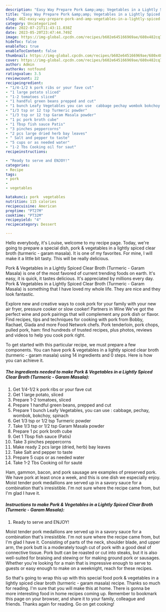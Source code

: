 ```yaml
---
description: "Easy Way Prepare Pork &amp;amp; Vegetables in a Lightly Spiced Clear Broth (Turmeric - Garam Masala) the Very Delicious}"
title: "Easy Way Prepare Pork &amp;amp; Vegetables in a Lightly Spiced Clear Broth (Turmeric - Garam Masala) the Very Delicious}"
slug: 462-easy-way-prepare-pork-and-amp-vegetables-in-a-lightly-spiced-clear-broth-turmeric-garam-masala-the-very-delicious
category: Uncategorized
date: 2022-07-21T11:43:11.038Z
date: 2023-05-20T23:47:44.749Z
image: https://img-global.cpcdn.com/recipes/b602e645166969ae/680x482cq70/pork-vegetables-in-a-lightly-spiced-clear-broth-turmeric-garam-masala-recipe-main-photo.jpg
hideToc: false
enableToc: true
enableTocContent: false
thumbnail: https://img-global.cpcdn.com/recipes/b602e645166969ae/680x482cq70/pork-vegetables-in-a-lightly-spiced-clear-broth-turmeric-garam-masala-recipe-main-photo.jpg
cover: https://img-global.cpcdn.com/recipes/b602e645166969ae/680x482cq70/pork-vegetables-in-a-lightly-spiced-clear-broth-turmeric-garam-masala-recipe-main-photo.jpg
author: Admin
authorAv: notfound
ratingvalue: 3.5
reviewcount: 22
recipeingredient:
- "1/4-1/2 k pork ribs or your fave cut"
- "1 large potato sliced"
- "1-2 tomatoes sliced"
- "1 handful green beans prepped and cut"
- "1 bunch Leafy Vegetables you can use  cabbage pechay wombok bokchoy spinach"
- "1/3 tsp or 12 tsp Turmeric powder"
- "1/3 tsp or 12 tsp Garam Masala powder"
- "1 pc pork broth cube"
- "1 Tbsp fish sauce Patis"
- "3 pinches peppercorns"
- "2 pcs large dried herb bay leaves"
- " Salt and pepper to taste"
- "5 cups or as needed water"
- "1-2 Tbs Cooking oil for saut"
recipeinstructions:

- "Ready to serve and ENJOY!"
categories:
- Recipe
tags:
- pork
- 
- vegetables

katakunci: pork  vegetables 
nutrition: 115 calories
recipecuisine: American
preptime: "PT27M"
cooktime: "PT32M"
recipeyield: "4"
recipecategory: Dessert

---
```



Hello everybody, it's Louise, welcome to my recipe page. Today, we're going to prepare a special dish, pork &amp; vegetables in a lightly spiced clear broth (turmeric - garam masala). It is one of my favorites. For mine, I will make it a little bit tasty. This will be really delicious.

Pork &amp; Vegetables in a Lightly Spiced Clear Broth (Turmeric - Garam Masala) is one of the most favored of current trending foods on earth. It's easy, it is quick, it tastes delicious. It's appreciated by millions every day. Pork &amp; Vegetables in a Lightly Spiced Clear Broth (Turmeric - Garam Masala) is something that I have loved my whole life. They are nice and they look fantastic.

Explore new and creative ways to cook pork for your family with your new air fryer, pressure cooker or slow cooker! Partners in Wine We&#39;ve got the perfect wine and pork pairings that will complement any pork dish or flavor. Find recipes, tips and techniques for cooking with pork from Bobby, Rachael, Giada and more Food Network chefs. Pork tenderloin, pork chops, pulled pork, ham: find hundreds of trusted recipes, plus photos, reviews and videos to help you cook pork right.


To get started with this particular recipe, we must prepare a few components. You can have pork &amp; vegetables in a lightly spiced clear broth (turmeric - garam masala) using 14 ingredients and 0 steps. Here is how you can achieve it.

<!--inarticleads1-->

##### The ingredients needed to make Pork &amp; Vegetables in a Lightly Spiced Clear Broth (Turmeric - Garam Masala):

1. Get 1/4-1/2 k pork ribs or your fave cut
1. Get 1 large potato, sliced
1. Prepare 1-2 tomatoes, sliced
1. Prepare 1 handful green beans, prepped and cut
1. Prepare 1 bunch Leafy Vegetables, you can use : cabbage, pechay, wombok, bokchoy, spinach
1. Get 1/3 tsp or 1/2 tsp Turmeric powder
1. Take 1/3 tsp or 1/2 tsp Garam Masala powder
1. Prepare 1 pc pork broth cube
1. Get 1 Tbsp fish sauce (Patis)
1. Take 3 pinches peppercorns
1. Make ready 2 pcs large (dried, herb) bay leaves
1. Take  Salt and pepper to taste
1. Prepare 5 cups or as needed water
1. Take 1-2 Tbs Cooking oil for sauté


Ham, gammon, bacon, and pork sausage are examples of preserved pork. We have pork at least once a week, and this is one dish we especially enjoy. Moist tender pork medallions are served up in a savory sauce for a combination that&#39;s irresistible. I&#39;m not sure where the recipe came from, but I&#39;m glad I have it. 

<!--inarticleads2-->

##### Instructions to make Pork &amp; Vegetables in a Lightly Spiced Clear Broth (Turmeric - Garam Masala):


1. Ready to serve and ENJOY!

Moist tender pork medallions are served up in a savory sauce for a combination that&#39;s irresistible. I&#39;m not sure where the recipe came from, but I&#39;m glad I have it. Consisting of parts of the neck, shoulder blade, and upper arm, the pork butt is a moderately tough cut of pork with a good deal of connective tissue. Pork butt can be roasted or cut into steaks, but it is also well-suited for braising and stewing or for making ground pork or sausages. Whether you&#39;re looking for a main that is impressive enough to serve to guests or easy enough to make on a weeknight, reach for these recipes. 

So that's going to wrap this up with this special food pork &amp; vegetables in a lightly spiced clear broth (turmeric - garam masala) recipe. Thanks so much for reading. I'm sure that you will make this at home. There is gonna be more interesting food in home recipes coming up. Remember to bookmark this page on your browser, and share it to your family, colleague and friends. Thanks again for reading. Go on get cooking!
